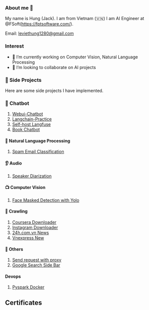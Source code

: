 ### About me 👋

My name is Hung (Jack). I am from Vietnam (🇻🇳)
I am AI Engineer at @FSoft(https://fptsoftware.com/). 

Email: leviethung1280@gmail.com

### Interest
- 🔭 I’m currently working on Computer Vision, Natural Language Processing
- 👯 I’m looking to collaborate on AI projects


### 🛫 Side Projects
Here are some side projects I have implemented.

### 🤖 Chatbot 
1. [Webui-Chatbot](https://github.com/leviethung2103/webui-chatbot)
2. [Langchain-Practice](https://github.com/leviethung2103/langchain-practice)
3. [Self-host Langfuse](https://github.com/leviethung2103/langfuse)
4. [Book Chatbot](https://github.com/leviethung2103/langchain-practice/tree/main/Projects/BookSummarize)

#### 💫 Natural Language Processing
1. [Spam Email Classification](https://github.com/leviethung2103/SpamEmailClassification)


#### 👂 Audio
1. [Speaker Diarization](https://github.com/leviethung2103/whisper_speaker_diarization)


#### 📺 Computer Vision
1. [Face Masked Detection with Yolo](https://github.com/leviethung2103/Face_Mask_Detection_With_YOLO)

#### 📡 Crawling
1. [Coursera Downloader](https://github.com/leviethung2103/coursera-downloader)
2. [Instagram Downloader](https://github.com/leviethung2103/Youtube_Facebook_Instagram_Email)
3. [24h.com.vn News](https://example.com)
4. [Vnexpress New](https://example.com)

#### 🎁 Others
1. [Send request with proxy](https://github.com/leviethung2103/Proxy)
2. [Google Search Side Bar](https://github.com/leviethung2103/GoogleSearchSideBar_GE)


#### Devops
1. [Pyspark Docker](https://github.com/leviethung2103/setup-spark)

## Certificates
